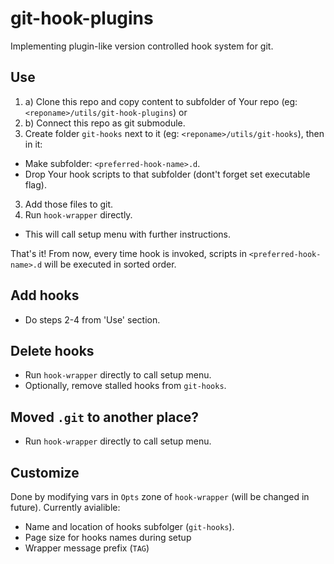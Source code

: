 # git-hook-plugins
Implementing plugin-like version controlled hook system for git.

Use
----------
1. a) Clone this repo and copy content to subfolder of Your repo (eg: `<reponame>/utils/git-hook-plugins`) or
1. b) Connect this repo as git submodule.
2. Create folder `git-hooks`  next to it (eg: `<reponame>/utils/git-hooks`), then in it:
  * Make subfolder: `<preferred-hook-name>.d`.
  * Drop Your hook scripts to that subfolder (dont't forget set executable flag).
3. Add those files to git.
4. Run `hook-wrapper` directly.
  * This will call setup menu with further instructions.

That's it! From now, every time hook is invoked, scripts in `<preferred-hook-name>.d` will be executed in sorted order.

Add hooks
----------------
* Do steps 2-4 from 'Use' section.

Delete hooks
------------
* Run `hook-wrapper` directly to call setup menu.
* Optionally, remove stalled hooks from `git-hooks`.

Moved `.git` to another place?
------------------------------
* Run `hook-wrapper` directly to call setup menu.

Customize
---------
Done by modifying vars in `Opts` zone of `hook-wrapper` (will be changed in future).
Currently avialible:
* Name and location of hooks subfolger (`git-hooks`).
* Page size for hooks names during setup
* Wrapper message prefix (`TAG`)
